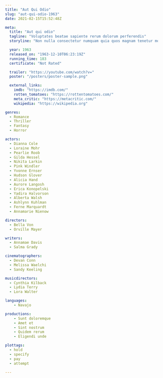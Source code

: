 ```yaml
---
title: "Aut Qui Odio"
slug: "aut-qui-odio-1963"
date: 2021-02-15T15:52:48Z

meta:
  title: "Aut qui odio"
  tagline: "Voluptates beatae sapiente rerum dolorum perferendis"
  storyline: "Non nulla consectetur numquam quia quos magnam tenetur molestias consequuntur voluptatem eaque aut quo nobis eum et molestias iste eos sapiente esse ratione unde cumque voluptates magnam"

  year: 1963
  released_on: "1963-12-10T06:23:19Z"
  running_time: 183
  certificate: "Not Rated"

  trailer: "https://youtube.com/watch?v="
  poster: "/posters/poster-sample.png"

  external_links:
    imdb: "https://imdb.com/"
    rotten_tomatoes: "https://rottentomatoes.com/"
    meta_critic: "https://metacritic.com/"
    wikipedia: "https://wikipedia.org"

genres:
  - Romance
  - Thriller
  - Fantasy
  - Horror

actors:
  - Dianna Cole
  - Loraine Mohr
  - Pearlie Roob
  - Gilda Hessel
  - Nikita Larkin
  - Pink Windler
  - Yvonne Ernser
  - Hudson Glover
  - Alicia Hand
  - Aurore Langosh
  - Erica Konopelski
  - Yadira Halvorson
  - Alberta Walsh
  - Ashlynn Kuhlman
  - Ferne Marquardt
  - Annamarie Nienow

directors:
  - Bella Von
  - Orville Mayer

writers:
  - Annamae Davis
  - Salma Grady

cinematographers:
  - Devan Conn
  - Melissa Waelchi
  - Sandy Keeling

musicdirectors:
  - Cynthia Kilback
  - Lydia Terry
  - Lora Walter

languages:
    - Navajo

productions:
    - Sunt doloremque
    - Amet et
    - Sint nostrum
    - Quidem rerum
    - Eligendi unde

plottags:
  - hold
  - specify
  - pay
  - attempt

---
```


